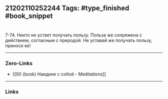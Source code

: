 21202110252244
Tags: #type_finished #book_snippet 
---
# 

 7-74. Никто не устает получать пользу. Польза же сопряжена с действием, согласным с природой. Не уставай же получать пользу, принося ее! 

---
### Zero-Links
 - [[00 (book) Наедине с собой - Meditations]]
---
### Links
